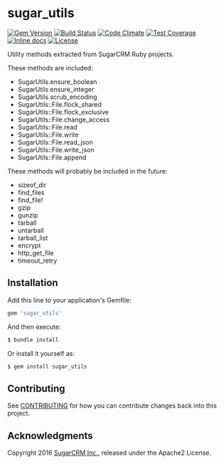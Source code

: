 # sugar_utils

[![Gem Version](https://badge.fury.io/rb/sugar_utils.svg)](http://badge.fury.io/rb/sugar_utils)
[![Build Status](https://travis-ci.org/sugarcrm/sugar_utils.svg?branch=master)](https://travis-ci.org/sugarcrm/sugar_utils)
[![Code Climate](https://codeclimate.com/github/sugarcrm/sugar_utils/badges/gpa.svg)](https://codeclimate.com/github/sugarcrm/sugar_utils)
[![Test Coverage](https://codeclimate.com/github/sugarcrm/sugar_utils/badges/coverage.svg)](https://codeclimate.com/github/sugarcrm/sugar_utils/coverage)
[![Inline docs](http://inch-ci.org/github/sugarcrm/sugar_utils.svg)](http://inch-ci.org/github/sugarcrm/sugar_utils)
[![License](http://img.shields.io/badge/license-Apache2-green.svg?style=flat)](LICENSE)

Utility methods extracted from SugarCRM Ruby projects.

These methods are included:

* SugarUtils.ensure_boolean
* SugarUtils.ensure_integer
* SugarUtils.scrub_encoding
* SugarUtils::File.flock_shared
* SugarUtils::File.flock_exclusive
* SugarUtils::File.change_access
* SugarUtils::File.read
* SugarUtils::File.write
* SugarUtils::File.read_json
* SugarUtils::File.write_json
* SugarUtils::File.append

These methods will probably be included in the future:

* sizeof_dir
* find_files
* find_file!
* gzip
* gunzip
* tarball
* untarball
* tarball_list
* encrypt
* http_get_file
* timeout_retry

## Installation

Add this line to your application's Gemfile:


```ruby
gem 'sugar_utils'
```

And then execute:

```bash
$ bundle install
```

Or install it yourself as:
```bash
$ gem install sugar_utils
```

## Contributing

See [CONTRIBUTING](CONTRIBUTING.md) for how you can contribute changes back into this project.

## Acknowledgments

Copyright 2016 [SugarCRM Inc.](http://sugarcrm.com), released under the Apache2 License.
